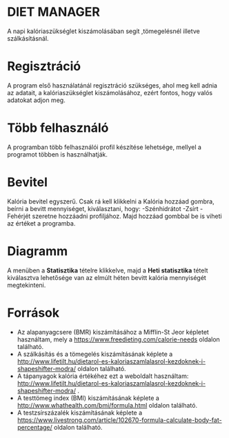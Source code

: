 # DIET MANAGER
A napi kalóriaszükséglet kiszámolásában segít ,tömegelésnél illetve szálkásításnál.

# Regisztráció
A program első használatánál regisztráció szükséges, ahol meg kell adnia az adatait, a kalóriaszükséglet kiszámolásához, ezért fontos, hogy valós adatokat adjon meg.

# Több felhasználó
A programban több felhasználói profil készítése lehetsége, mellyel a programot többen is használhatják.

# Bevitel
Kalória bevitel egyszerű. Csak rá kell klikkelni a Kalória hozzáad gombra, beírni a bevitt mennyiséget, kiválasztani, hogy:
	-Szénhidrátot
	-Zsírt
	-Fehérjét szeretne hozzáadni profiljához. Majd hozzáad gombbal be is viheti az értéket a programba.

# Diagramm
A menüben a **Statisztika** tételre klikkelve, majd a **Heti statisztika** tételt kiválasztva lehetősége van az elmúlt héten bevitt kalória mennyiségét megtekinteni.

# Források
  - Az alapanyagcsere (BMR) kiszámításához a Mifflin-St Jeor képletet használtam, mely a https://www.freedieting.com/calorie-needs oldalon található.
  - A szálkásítás és a tömegelés kiszámításának képlete a http://www.lifetilt.hu/dietarol-es-kaloriaszamlalasrol-kezdoknek-i-shapeshifter-modra/ oldalon található.
  - A tápanyagok kalória értékéhez ezt a weboldalt használtam: http://www.lifetilt.hu/dietarol-es-kaloriaszamlalasrol-kezdoknek-i-shapeshifter-modra/ .
  - A testtömeg index (BMI) kiszámításának képlete a http://www.whathealth.com/bmi/formula.html oldalon található.
  - A testzsírszázalék kiszámításának képlete a https://www.livestrong.com/article/102670-formula-calculate-body-fat-percentage/ oldalon található.